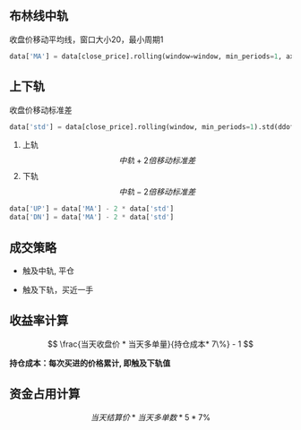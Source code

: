 

## 布林线中轨

收盘价移动平均线，窗口大小20，最小周期1

```python
data['MA'] = data[close_price].rolling(window=window, min_periods=1, axis=0).mean()
```

## 上下轨
收盘价移动标准差
```python
data['std'] = data[close_price].rolling(window, min_periods=1).std(ddof=0)
```
1. 上轨
$$
    中轨 + 2倍移动标准差
$$
3. 下轨
$$
    中轨 - 2倍移动标准差
$$
```python
data['UP'] = data['MA'] - 2 * data['std']
data['DN'] = data['MA'] - 2 * data['std']
```
## 成交策略

- 触及中轨, 平仓

- 触及下轨，买近一手

## 收益率计算

$$
\frac{当天收盘价 * 当天多单量}{持仓成本* 7\%} - 1
$$

__持仓成本：每次买进的价格累计, 即触及下轨值__


## 资金占用计算

$$
当天结算价 * 当天多单数 * 5 * 7\%
$$

